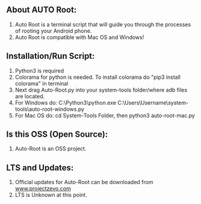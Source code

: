 ## About AUTO Root:

1. Auto Root is a terminal script that will guide you through the processes of rooting your Android phone.
2. Auto Root is compatible with Mac OS and Windows!

## Installation/Run Script:
1. Python3 is required
2. Colorama for python is needed. To install colorama do "pip3 install colorama" in terminal
4. Next drag Auto-Root.py into your system-tools folder/where adb files are located.
5. For Windows do: C:\Python3\python.exe C:\Users\Username\system-tools\auto-root-windows.py
6. For Mac OS do: cd System-Tools Folder, then python3 auto-root-mac.py


## Is this OSS (Open Source):
1. Auto-Root is an OSS project.

## LTS and Updates:
1. Official updates for Auto-Root can be downloaded from www.projectzevo.com
2. LTS is Unknown at this point.
